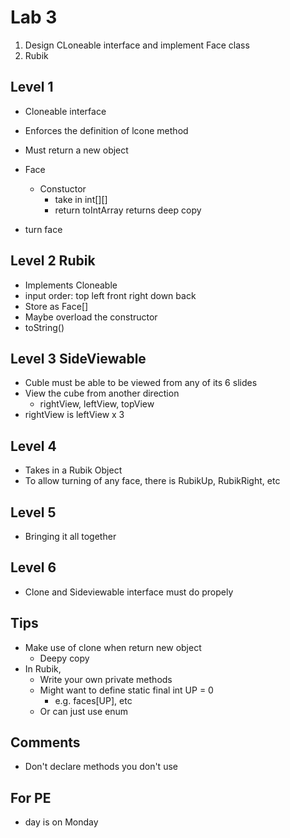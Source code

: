 # Lab 3

1. Design CLoneable interface and implement Face class
2. Rubik

## Level 1

- Cloneable interface
- Enforces the definition of lcone method
- Must return a new object

- Face
  - Constuctor
    - take in int[][]
    - return toIntArray returns deep copy
- turn face

## Level 2 Rubik

- Implements Cloneable
- input order: top left front right down back
- Store as Face[]
- Maybe overload the constructor
- toString()

## Level 3 SideViewable

- Cuble must be able to be viewed from any of its 6 slides
- View the cube from another direction
  - rightView, leftView, topView
- rightView is leftView x 3

## Level 4

- Takes in a Rubik Object
- To allow turning of any face, there is RubikUp, RubikRight, etc

## Level 5

- Bringing it all together

## Level 6

- Clone and Sideviewable interface must do propely

## Tips

- Make use of clone when return new object
  - Deepy copy
- In Rubik,
  - Write your own private methods
  - Might want to define static final int UP = 0
    - e.g. faces[UP], etc
  - Or can just use enum

## Comments

- Don't declare methods you don't use

## For PE

- day is on Monday

